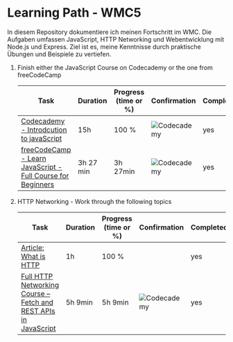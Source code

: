 # Learning Path - WMC5

In diesem Repository dokumentiere ich meinen Fortschritt im WMC. Die Aufgaben umfassen JavaScript, 
HTTP Networking und Webentwicklung mit Node.js und Express. Ziel ist es, meine Kenntnisse durch praktische Übungen und Beispiele zu vertiefen.

1. Finish either the JavaScript Course on Codecademy or the one from freeCodeCamp

   | Task      | Duration| Progress (time or %) | Confirmation | Completed |
   |-----------|-----------|-----------|-----------|-----------|
   | [Codecademy - Introdcution to javaScript](https://www.codecademy.com/learn/introduction-to-javascript)|   15h       | 100 %   |  ![Codecademy](https://github.com/ad220296/WMC5-2425-KernChristoph/blob/main/images/Java-Script%20Kurs%20Best%C3%A4tigung3.png)  |yes     |
   | [freeCodeCamp - Learn JavaScript - Full Course for Beginners](https://www.youtube.com/watch?v=PkZNo7MFNFg)|   3h 27 min       | 3h 27min  |  ![Codecademy](https://github.com/ad220296/WMC5-2425-KernChristoph/blob/main/images/Java-Script%20Kurs%20Best%C3%A4tigung4.png)        |yes      |

2. HTTP Networking - Work through the following topics

   | Task      | Duration| Progress (time or %) |Confirmation | Completed |
   |-----------|-----------|-----------|-----------|-----------|
   | [Article: What is HTTP](https://www.freecodecamp.org/news/what-is-http/) |    1h      | 100 %    |      |yes      |
   | [Full HTTP Networking Course – Fetch and REST APIs in JavaScript](https://www.youtube.com/watch?v=2JYT5f2isg4)|   5h 9min       |5h 9min    |  ![Codecademy](https://github.com/ad220296/WMC5-2425-KernChristoph/blob/main/images/Java-Script%20Kurs%20Best%C3%A4tigung5.png)      |yes      |


